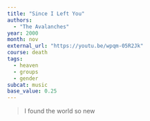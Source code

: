 ```yaml
---
title: "Since I Left You"
authors:
  - "The Avalanches"
year: 2000
month: nov
external_url: "https://youtu.be/wpqm-05R2Jk"
course: death
tags:
  - heaven
  - groups
  - gender
subcat: music
base_value: 0.25
---
```


> I found the world so new
